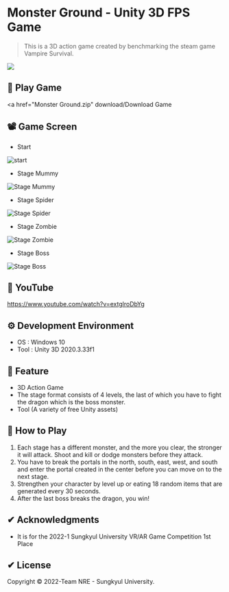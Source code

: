 # Monster Ground - Unity 3D FPS Game 

>This is a 3D action game created by benchmarking the steam game Vampire Survival. 
<p>
  <a><img src="https://img.shields.io/badge/unity3d-2020.3.33f1-blue?style=flat-square&logo=unity"></a>
</p>

## 🎯 Play Game
  <a href="Monster Ground.zip" download/Download Game</a>

## 📽 Game Screen
  * Start
  
![start](https://user-images.githubusercontent.com/92200057/172681127-2d7ac5c5-329f-4a42-ade0-9f000c532912.png)
  
  * Stage Mummy
  
![Stage Mummy](https://user-images.githubusercontent.com/92200057/172681705-a6a7e04e-1571-4e60-b133-24ec803d0d89.png)
  
  * Stage Spider
  
![Stage Spider](https://user-images.githubusercontent.com/92200057/172681776-15d155b4-0b2c-4e24-aff8-0282ca6bc3cd.png)
  
  * Stage Zombie
  
![Stage Zombie](https://user-images.githubusercontent.com/92200057/172681790-d429db97-79a5-4872-9548-eeb5ae943ccc.png)
  
  * Stage Boss
  
![Stage Boss](https://user-images.githubusercontent.com/92200057/172681794-bab760ee-7f36-40e7-b028-1702b665b884.png)

## 📢 YouTube
https://www.youtube.com/watch?v=extglroDbYg

## ⚙ Development Environment
 * OS : Windows 10
 * Tool : Unity 3D 2020.3.33f1
 
## 🚀 Feature
 * 3D Action Game 
 * The stage format consists of 4 levels, the last of which you have to fight the dragon which is the boss monster.
 * Tool (A variety of free Unity assets)

## 🚀 How to Play
 1) Each stage has a different monster, and the more you clear, the stronger it will attack. Shoot and kill or dodge monsters before they attack.
 2) You have to break the portals in the north, south, east, west, and south and enter the portal created in the center before you can move on to the next stage.
 3) Strengthen your character by level up or eating 18 random items that are generated every 30 seconds.
 4) After the last boss breaks the dragon, you win! 

## ✔ Acknowledgments
 * It is for the 2022-1 Sungkyul University VR/AR Game Competition 1st Place
 
## ✔ License
Copyright © 2022-Team NRE - Sungkyul University.
